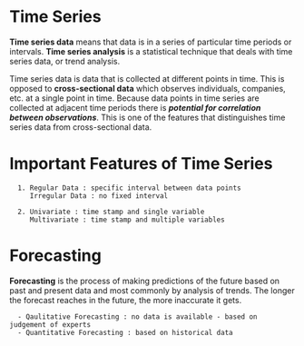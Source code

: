 # Time Series

**Time series data** means that data is in a series of  particular time periods or intervals. **Time series analysis** is a statistical technique that deals with time series data, or trend analysis.

Time series data is data that is collected at different points in time. This is opposed to **cross-sectional data** which observes individuals, companies, etc. at a single point in time. Because data points in time series are collected at adjacent time periods there is ***potential for correlation between observations***. This is one of the features that distinguishes time series data from cross-sectional data.

# Important Features of Time Series

      1. Regular Data : specific interval between data points
         Irregular Data : no fixed interval
         
      2. Univariate : time stamp and single variable
         Multivariate : time stamp and multiple variables

# Forecasting

**Forecasting** is the process of making predictions of the future based on past and present data and most commonly by analysis of trends. The longer the forecast reaches in the future, the more inaccurate it gets.

      - Qaulitative Forecasting : no data is available - based on judgement of experts
      - Quantitative Forecasting : based on historical data 

